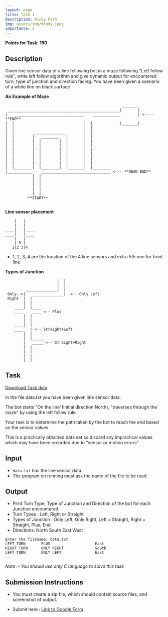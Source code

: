 ```yaml
---
layout: page
title: Task 1
description: Windy Path
img: assets/img/Windy.jpeg
importance: 2
---
```


**Points for Task: 150**

## Description

Given line sensor data of a line following bot in a maze following "Left follow rule", write left follow algorithm and give dynamic output for encountered turn, type of junction and direction facing.
You have been given a scenario of a white line on black surface

**An Example of Maze**

```
                                                    _______
 __________________________________________________|       |
|   _______________________________    ____________        | <---- **END**
|  |                               |  |            |_______|
|  |                               |  |
|  |         ______________        |  |
|  |        |   ________   |       |  |
|  |        |  |        |  |       |  |
|  |        |  |        |  |       |  |
|  |        |  |        |  |       |  |
|  |        |  |        |  |       |  |
|  |        |  |        |  |       |  |
|  |        |  |        |  |       |  |
|  |________|  |________|  |_______|  |________
|___________    _______________________________ <--- **DEAD END**
            |  |
            |  |
            |  |
            |  |
            |  |
          **START**


```

**Line sensor placement**

```
    |   |
    |   |
____|   |____
____|   |____
    |   |
    | 5 |
   1|2 3|4
```

- 1, 2, 3, 4 are the location of the 4 line sensors and extra 5th one for front line

**Types of Junction**

```
                       |  |
                       |  |
         ______________|  |
 Only-->|   ______________|  <-- Only Left
 Right  |  |
        |  |
    ____|  |____
    ____    ____ <-- Plus
        |  |
        |  |
    ____|  |
    ____   | <-- Straight+Left
        |  |
        |  |_____
        |   _____ <-- Straight+Right
        |  |
        |  |
        |  |
        |  |

```

## Task

[Download Task data](https://drive.google.com/file/d/18OFGBB7kmlk0VieZYj7ZzXN7hA5T1OHc/view?usp=drive_link)

In the file data.txt you have been given line sensor data.

The bot starts "On the line"(Initial direction North), "traverses through the maze" by using the left follow rule.

Your task is to determine the path taken by the bot to reach the end based on the sensor values.

This is a practically obtained data set
so discard any impractical values which may have been recorded
due to "sensor or motion errors"

## Input

- `data.txt` has the line sensor data.
- The program on running must ask the name of the file to be read

## Output

- Print Turn Type, Type of Junction and Direction of the bot for each Junction encountered.
- Turn Types : Left, Right or Straight
- Types of Junction : Only Left, Only Right, Left + Straight, Right + Straight, Plus, End
- Directions: North South East West

```
Enter the filename: data.txt
LEFT TURN       PLUS                    East
RIGHT TURN      ONLY RIGHT              South
LEFT TURN       ONLY LEFT               East
...
```

_Note :- You should use only C language to solve this task_

## Submission Instructions

- You must create a zip file, which should contain source files, and screenshot of output.

- Submit here : [Link to Google Form](https://forms.gle/q6NiQEmi4c7TsXqc7)
